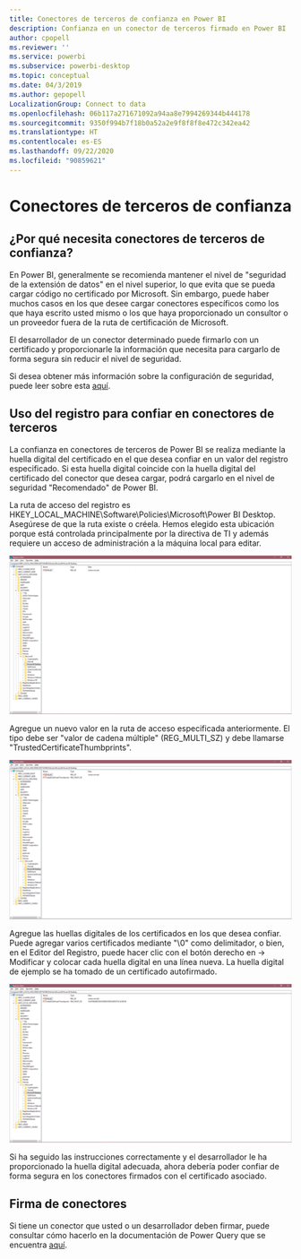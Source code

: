 ```yaml
---
title: Conectores de terceros de confianza en Power BI
description: Confianza en un conector de terceros firmado en Power BI
author: cpopell
ms.reviewer: ''
ms.service: powerbi
ms.subservice: powerbi-desktop
ms.topic: conceptual
ms.date: 04/3/2019
ms.author: gepopell
LocalizationGroup: Connect to data
ms.openlocfilehash: 06b117a271671092a94aa8e7994269344b444178
ms.sourcegitcommit: 9350f994b7f18b0a52a2e9f8f8f8e472c342ea42
ms.translationtype: HT
ms.contentlocale: es-ES
ms.lasthandoff: 09/22/2020
ms.locfileid: "90859621"
---
```

# <a name="trusted-third-party-connectors"></a>Conectores de terceros de confianza

## <a name="why-do-you-need-trusted-third-party-connectors"></a>¿Por qué necesita conectores de terceros de confianza?

En Power BI, generalmente se recomienda mantener el nivel de "seguridad de la extensión de datos" en el nivel superior, lo que evita que se pueda cargar código no certificado por Microsoft. Sin embargo, puede haber muchos casos en los que desee cargar conectores específicos como los que haya escrito usted mismo o los que haya proporcionado un consultor o un proveedor fuera de la ruta de certificación de Microsoft.

El desarrollador de un conector determinado puede firmarlo con un certificado y proporcionarle la información que necesita para cargarlo de forma segura sin reducir el nivel de seguridad.

Si desea obtener más información sobre la configuración de seguridad, puede leer sobre esta [aquí](./desktop-connector-extensibility.md).

## <a name="using-the-registry-to-trust-third-party-connectors"></a>Uso del registro para confiar en conectores de terceros

La confianza en conectores de terceros de Power BI se realiza mediante la huella digital del certificado en el que desea confiar en un valor del registro especificado. Si esta huella digital coincide con la huella digital del certificado del conector que desea cargar, podrá cargarlo en el nivel de seguridad "Recomendado" de Power BI. 

La ruta de acceso del registro es HKEY_LOCAL_MACHINE\Software\Policies\Microsoft\Power BI Desktop. Asegúrese de que la ruta existe o créela. Hemos elegido esta ubicación porque está controlada principalmente por la directiva de TI y además requiere un acceso de administración a la máquina local para editar. 

![Registro de Power BI Desktop sin ningún conjunto de claves de terceros de confianza](media/desktop-trusted-third-party-connectors/desktoptrustedthird1.png)

Agregue un nuevo valor en la ruta de acceso especificada anteriormente. El tipo debe ser "valor de cadena múltiple" (REG_MULTI_SZ) y debe llamarse "TrustedCertificateThumbprints". 

![Registro de Power BI Desktop con una entrada para conectores de terceros de confianza pero sin claves](media/desktop-trusted-third-party-connectors/desktoptrustedthird2.png)

Agregue las huellas digitales de los certificados en los que desea confiar. Puede agregar varios certificados mediante "\0" como delimitador, o bien, en el Editor del Registro, puede hacer clic con el botón derecho en -> Modificar y colocar cada huella digital en una línea nueva. La huella digital de ejemplo se ha tomado de un certificado autofirmado. 

 ![Registro de Power BI Desktop con un conjunto de claves de terceros de confianza](media/desktop-trusted-third-party-connectors/desktoptrustedthird3.png)

Si ha seguido las instrucciones correctamente y el desarrollador le ha proporcionado la huella digital adecuada, ahora debería poder confiar de forma segura en los conectores firmados con el certificado asociado.

## <a name="how-to-sign-connectors"></a>Firma de conectores

Si tiene un conector que usted o un desarrollador deben firmar, puede consultar cómo hacerlo en la documentación de Power Query que se encuentra [aquí](/power-query/handlingconnectorsigning).